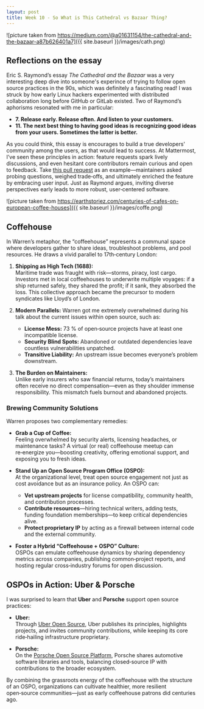```yaml
---
layout: post
title: Week 10 - So What is This Cathedral vs Bazaar Thing?
---
```


![picture taken from https://medium.com/@a01631154/the-cathedral-and-the-bazaar-a87b626401a7]({{ site.baseurl }}/images/cath.png)

## Reflections on the essay

Eric S. Raymond’s essay *The Cathedral and the Bazaar* was a very interesting deep dive into someone's experince of trying to follow open source practices in the 90s, which was definitely a fascinating read! I was struck by how early Linux hackers experimented with distributed collaboration long before GitHub or GitLab existed. Two of Raymond’s aphorisms resonated with me in particular: 

<!--more-->

- **7. Release early. Release often. And listen to your customers.**
- **11. The next best thing to having good ideas is recognizing good ideas from your users. Sometimes the latter is better.**

As you could think, this essay is encourages to build a true developers' community among the users, as that would lead to success. At Mattermost, I’ve seen these principles in action: feature requests spark lively discussions, and even hesitant core contributors remain curious and open to feedback. Take [this pull request](https://github.com/mattermost/mattermost-mobile/pull/8200) as an example—maintainers asked probing questions, weighed trade‑offs, and ultimately enriched the feature by embracing user input. Just as Raymond argues, inviting diverse perspectives early leads to more robust, user‑centered software.


![picture taken from https://earthstoriez.com/centuries-of-cafes-on-european-coffee-houses]({{ site.baseurl }}/images/coffe.png)

## Coffehouse

In Warren’s metaphor, the “coffeehouse” represents a communal space where developers gather to share ideas, troubleshoot problems, and pool resources. He draws a vivid parallel to 17th‑century London:

1. **Shipping as High Tech (1688):**  
   Maritime trade was fraught with risk—storms, piracy, lost cargo. Investors met in local coffeehouses to underwrite multiple voyages: if a ship returned safely, they shared the profit; if it sank, they absorbed the loss. This collective approach became the precursor to modern syndicates like Lloyd’s of London.

2. **Modern Parallels:** 
Warren got me extremely overwhelmed during his talk about the current issues within open source, such as:  
   - **License Mess:** 73 % of open‑source projects have at least one incompatible license.  
   - **Security Blind Spots:** Abandoned or outdated dependencies leave countless vulnerabilities unpatched.  
   - **Transitive Liability:** An upstream issue becomes everyone’s problem downstream.

3. **The Burden on Maintainers:**  
   Unlike early insurers who saw financial returns, today’s maintainers often receive no direct compensation—even as they shoulder immense responsibility. This mismatch fuels burnout and abandoned projects.

### Brewing Community Solutions

Warren proposes two complementary remedies:

- **Grab a Cup of Coffee:**  
  Feeling overwhelmed by security alerts, licensing headaches, or maintenance tasks? A virtual (or real) coffeehouse meetup can re‑energize you—boosting creativity, offering emotional support, and exposing you to fresh ideas.

- **Stand Up an Open Source Program Office (OSPO):**  
  At the organizational level, treat open source engagement not just as cost avoidance but as an insurance policy. An OSPO can:
  - **Vet upstream projects** for license compatibility, community health, and contribution processes.  
  - **Contribute resources**—hiring technical writers, adding tests, funding foundation memberships—to keep critical dependencies alive.  
  - **Protect proprietary IP** by acting as a firewall between internal code and the external community.

- **Foster a Hybrid “Coffeehouse + OSPO” Culture:**  
  OSPOs can emulate coffeehouse dynamics by sharing dependency metrics across companies, publishing common‑project reports, and hosting regular cross‑industry forums for open discussion.

## OSPOs in Action: Uber & Porsche

I was surprised to learn that **Uber** and **Porsche** support open source practices:

- **Uber:**  
  Through [Uber Open Source](https://uber.github.io/#/), Uber publishes its principles, highlights projects, and invites community contributions, while keeping its core ride‑hailing infrastructure proprietary.

- **Porsche:**  
  On the [Porsche Open Source Platform](https://opensource.porsche.com/), Porsche shares automotive software libraries and tools, balancing closed‑source IP with contributions to the broader ecosystem.

By combining the grassroots energy of the coffeehouse with the structure of an OSPO, organizations can cultivate healthier, more resilient open‑source communities—just as early coffeehouse patrons did centuries ago.
